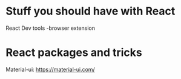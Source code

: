 # Stuff you should have with React

React Dev tools -browser extension

# React packages and tricks 
Material-ui:
https://material-ui.com/

